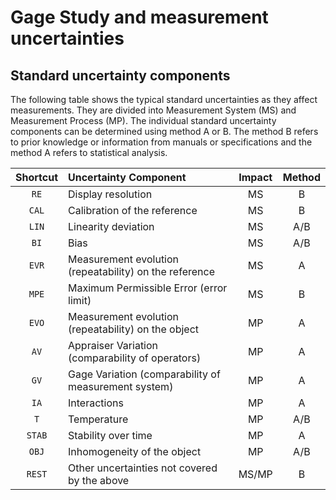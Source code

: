 # Gage Study and measurement uncertainties

## Standard uncertainty components

The following table shows the typical standard uncertainties as they affect measurements. They are divided into Measurement System (MS) and Measurement Process (MP). The individual standard uncertainty components can be determined using method A or B. The method B refers to prior knowledge or information from manuals or specifications and the method A refers to statistical analysis.

| Shortcut | Uncertainty Component                                  | Impact | Method |
| :------: | :----------------------------------------------------- | :----: | :----: |
|   `RE`   | Display resolution                                     |   MS   |   B    |
|  `CAL`   | Calibration of the reference                           |   MS   |   B    |
|  `LIN`   | Linearity deviation                                    |   MS   |  A/B   |
|   `BI`   | Bias                                                   |   MS   |  A/B   |
|  `EVR`   | Measurement evolution (repeatability) on the reference |   MS   |   A    |
|  `MPE`   | Maximum Permissible Error (error limit)                |   MS   |   B    |
|  `EVO`   | Measurement evolution (repeatability) on the object    |   MP   |   A    |
|   `AV`   | Appraiser Variation (comparability of operators)       |   MP   |   A    |
|   `GV`   | Gage Variation (comparability of measurement system)   |   MP   |   A    |
|   `IA`   | Interactions                                           |   MP   |   A    |
|   `T`    | Temperature                                            |   MP   |  A/B   |
|  `STAB`  | Stability over time                                    |   MP   |   A    |
|  `OBJ`   | Inhomogeneity of the object                            |   MP   |  A/B   |
|  `REST`  | Other uncertainties not covered by the above           | MS/MP  |   B    |
